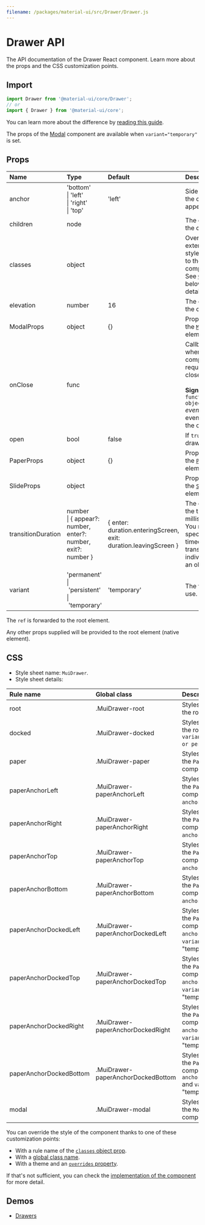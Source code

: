 ```yaml
---
filename: /packages/material-ui/src/Drawer/Drawer.js
---
```


<!--- This documentation is automatically generated, do not try to edit it. -->

# Drawer API

<p class="description">The API documentation of the Drawer React component. Learn more about the props and the CSS customization points.</p>

## Import

```js
import Drawer from '@material-ui/core/Drawer';
// or
import { Drawer } from '@material-ui/core';
```

You can learn more about the difference by [reading this guide](/guides/minimizing-bundle-size/).

The props of the [Modal](/api/modal/) component are available
when `variant="temporary"` is set.

## Props

| Name | Type | Default | Description |
|:-----|:-----|:--------|:------------|
| <span class="prop-name">anchor</span> | <span class="prop-type">'bottom'<br>&#124;&nbsp;'left'<br>&#124;&nbsp;'right'<br>&#124;&nbsp;'top'</span> | <span class="prop-default">'left'</span> | Side from which the drawer will appear. |
| <span class="prop-name">children</span> | <span class="prop-type">node</span> |  | The contents of the drawer. |
| <span class="prop-name">classes</span> | <span class="prop-type">object</span> |  | Override or extend the styles applied to the component. See [CSS API](#css) below for more details. |
| <span class="prop-name">elevation</span> | <span class="prop-type">number</span> | <span class="prop-default">16</span> | The elevation of the drawer. |
| <span class="prop-name">ModalProps</span> | <span class="prop-type">object</span> | <span class="prop-default">{}</span> | Props applied to the [`Modal`](/api/modal/) element. |
| <span class="prop-name">onClose</span> | <span class="prop-type">func</span> |  | Callback fired when the component requests to be closed.<br><br>**Signature:**<br>`function(event: object) => void`<br>*event:* The event source of the callback. |
| <span class="prop-name">open</span> | <span class="prop-type">bool</span> | <span class="prop-default">false</span> | If `true`, the drawer is open. |
| <span class="prop-name">PaperProps</span> | <span class="prop-type">object</span> | <span class="prop-default">{}</span> | Props applied to the [`Paper`](/api/paper/) element. |
| <span class="prop-name">SlideProps</span> | <span class="prop-type">object</span> |  | Props applied to the [`Slide`](/api/slide/) element. |
| <span class="prop-name">transitionDuration</span> | <span class="prop-type">number<br>&#124;&nbsp;{ appear?: number, enter?: number, exit?: number }</span> | <span class="prop-default">{ enter: duration.enteringScreen, exit: duration.leavingScreen }</span> | The duration for the transition, in milliseconds. You may specify a single timeout for all transitions, or individually with an object. |
| <span class="prop-name">variant</span> | <span class="prop-type">'permanent'<br>&#124;&nbsp;'persistent'<br>&#124;&nbsp;'temporary'</span> | <span class="prop-default">'temporary'</span> | The variant to use. |

The `ref` is forwarded to the root element.

Any other props supplied will be provided to the root element (native element).

## CSS

- Style sheet name: `MuiDrawer`.
- Style sheet details:

| Rule name | Global class | Description |
|:-----|:-------------|:------------|
| <span class="prop-name">root</span> | <span class="prop-name">.MuiDrawer-root</span> | Styles applied to the root element.
| <span class="prop-name">docked</span> | <span class="prop-name">.MuiDrawer-docked</span> | Styles applied to the root element if `variant="permanent or persistent"`.
| <span class="prop-name">paper</span> | <span class="prop-name">.MuiDrawer-paper</span> | Styles applied to the `Paper` component.
| <span class="prop-name">paperAnchorLeft</span> | <span class="prop-name">.MuiDrawer-paperAnchorLeft</span> | Styles applied to the `Paper` component if `anchor="left"`.
| <span class="prop-name">paperAnchorRight</span> | <span class="prop-name">.MuiDrawer-paperAnchorRight</span> | Styles applied to the `Paper` component if `anchor="right"`.
| <span class="prop-name">paperAnchorTop</span> | <span class="prop-name">.MuiDrawer-paperAnchorTop</span> | Styles applied to the `Paper` component if `anchor="top"`.
| <span class="prop-name">paperAnchorBottom</span> | <span class="prop-name">.MuiDrawer-paperAnchorBottom</span> | Styles applied to the `Paper` component if `anchor="bottom"`.
| <span class="prop-name">paperAnchorDockedLeft</span> | <span class="prop-name">.MuiDrawer-paperAnchorDockedLeft</span> | Styles applied to the `Paper` component if `anchor="left"` and `variant` is not "temporary".
| <span class="prop-name">paperAnchorDockedTop</span> | <span class="prop-name">.MuiDrawer-paperAnchorDockedTop</span> | Styles applied to the `Paper` component if `anchor="top"` and `variant` is not "temporary".
| <span class="prop-name">paperAnchorDockedRight</span> | <span class="prop-name">.MuiDrawer-paperAnchorDockedRight</span> | Styles applied to the `Paper` component if `anchor="right"` and `variant` is not "temporary".
| <span class="prop-name">paperAnchorDockedBottom</span> | <span class="prop-name">.MuiDrawer-paperAnchorDockedBottom</span> | Styles applied to the `Paper` component if `anchor="bottom"` and `variant` is not "temporary".
| <span class="prop-name">modal</span> | <span class="prop-name">.MuiDrawer-modal</span> | Styles applied to the `Modal` component.

You can override the style of the component thanks to one of these customization points:

- With a rule name of the [`classes` object prop](/customization/components/#overriding-styles-with-classes).
- With a [global class name](/customization/components/#overriding-styles-with-global-class-names).
- With a theme and an [`overrides` property](/customization/globals/#css).

If that's not sufficient, you can check the [implementation of the component](https://github.com/mui-org/material-ui/blob/master/packages/material-ui/src/Drawer/Drawer.js) for more detail.

## Demos

- [Drawers](/components/drawers/)

